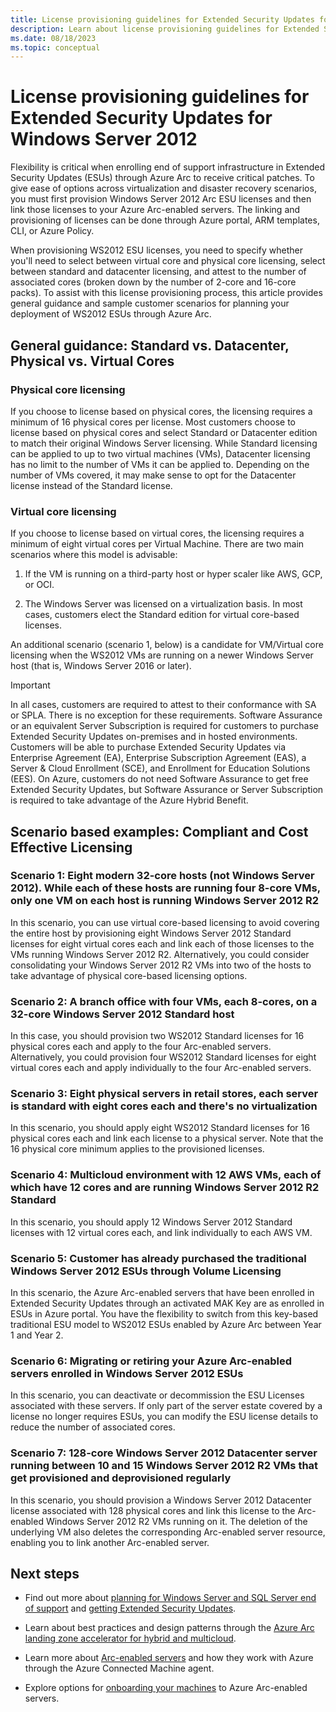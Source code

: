```yaml
---
title: License provisioning guidelines for Extended Security Updates for Windows Server 2012
description: Learn about license provisioning guidelines for Extended Security Updates for Windows Server 2012 through Azure Arc.
ms.date: 08/18/2023
ms.topic: conceptual
---
```


# License provisioning guidelines for Extended Security Updates for Windows Server 2012

Flexibility is critical when enrolling end of support infrastructure in Extended Security Updates (ESUs) through Azure Arc to receive critical patches. To give ease of options across virtualization and disaster recovery scenarios, you must first provision Windows Server 2012 Arc ESU licenses and then link those licenses to your Azure Arc-enabled servers. The linking and provisioning of licenses can be done through Azure portal, ARM templates, CLI, or Azure Policy.

When provisioning WS2012 ESU licenses, you need to specify whether you'll need to select between virtual core and physical core licensing, select between standard and datacenter licensing, and attest to the number of associated cores (broken down by the number of 2-core and 16-core packs). To assist with this license provisioning process, this article provides general guidance and sample customer scenarios for planning your deployment of WS2012 ESUs through Azure Arc.

## General guidance: Standard vs. Datacenter, Physical vs. Virtual Cores 

### Physical core licensing

If you choose to license based on physical cores, the licensing requires a minimum of 16 physical cores per license. Most customers choose to license based on physical cores and select Standard or Datacenter edition to match their original Windows Server licensing. While Standard licensing can be applied to up to two virtual machines (VMs), Datacenter licensing has no limit to the number of VMs it can be applied to. Depending on the number of VMs covered, it may make sense to opt for the Datacenter license instead of the Standard license.

### Virtual core licensing

If you choose to license based on virtual cores, the licensing requires a minimum of eight virtual cores per Virtual Machine. There are two main scenarios where this model is advisable: 

1. If the VM is running on a third-party host or hyper scaler like AWS, GCP, or OCI.

1. The Windows Server was licensed on a virtualization basis. In most cases, customers elect the Standard edition for virtual core-based licenses.

An additional scenario (scenario 1, below) is a candidate for VM/Virtual core licensing when the WS2012 VMs are running on a newer Windows Server host (that is, Windows Server 2016 or later).

> [!IMPORTANT]
> In all cases, customers are required to attest to their conformance with SA or SPLA. There is no exception for these requirements. Software Assurance or an equivalent Server Subscription is required for customers to purchase Extended Security Updates on-premises and in hosted environments. Customers will be able to purchase Extended Security Updates via Enterprise Agreement (EA), Enterprise Subscription Agreement (EAS), a Server & Cloud Enrollment (SCE), and Enrollment for Education Solutions (EES). On Azure, customers do not need Software Assurance to get free Extended Security Updates, but Software Assurance or Server Subscription is required to take advantage of the Azure Hybrid Benefit.
> 

## Scenario based examples: Compliant and Cost Effective Licensing 

### Scenario 1: Eight modern 32-core hosts (not Windows Server 2012). While each of these hosts are running four 8-core VMs, only one VM on each host is running Windows Server 2012 R2

In this scenario, you can use virtual core-based licensing to avoid covering the entire host by provisioning eight Windows Server 2012 Standard licenses for eight virtual cores each and link each of those licenses to the VMs running Windows Server 2012 R2. Alternatively, you could consider consolidating your Windows Server 2012 R2 VMs into two of the hosts to take advantage of physical core-based licensing options. 

### Scenario 2: A branch office with four VMs, each 8-cores, on a 32-core Windows Server 2012 Standard host

In this case, you should provision two WS2012 Standard licenses for 16 physical cores each and apply to the four Arc-enabled servers. Alternatively, you could provision four WS2012 Standard licenses for eight virtual cores each and apply individually to the four Arc-enabled servers. 

### Scenario 3: Eight physical servers in retail stores, each server is standard with eight cores each and there's no virtualization 

In this scenario, you should apply eight WS2012 Standard licenses for 16 physical cores each and link each license to a physical server. Note that the 16 physical core minimum applies to the provisioned licenses. 

### Scenario 4: Multicloud environment with 12 AWS VMs, each of which have 12 cores and are running Windows Server 2012 R2 Standard

In this scenario, you should apply 12 Windows Server 2012 Standard licenses with 12 virtual cores each, and link individually to each AWS VM.

### Scenario 5: Customer has already purchased the traditional Windows Server 2012 ESUs through Volume Licensing

In this scenario, the Azure Arc-enabled servers that have been enrolled in Extended Security Updates through an activated MAK Key are as enrolled in ESUs in Azure portal. You have the flexibility to switch from this key-based traditional ESU model to WS2012 ESUs enabled by Azure Arc between Year 1 and Year 2. 

### Scenario 6: Migrating or retiring your Azure Arc-enabled servers enrolled in Windows Server 2012 ESUs

In this scenario, you can deactivate or decommission the ESU Licenses associated with these servers. If only part of the server estate covered by a license no longer requires ESUs, you can modify the ESU license details to reduce the number of associated cores.  

### Scenario 7: 128-core Windows Server 2012 Datacenter server running between 10 and 15 Windows Server 2012 R2 VMs that get provisioned and deprovisioned regularly
 
In this scenario, you should provision a Windows Server 2012 Datacenter license associated with 128 physical cores and link this license to the Arc-enabled Windows Server 2012 R2 VMs running on it. The deletion of the underlying VM also deletes the corresponding Arc-enabled server resource, enabling you to link another Arc-enabled server. 

## Next steps

* Find out more about [planning for Windows Server and SQL Server end of support](https://www.microsoft.com/en-us/windows-server/extended-security-updates) and [getting Extended Security Updates](/windows-server/get-started/extended-security-updates-deploy).

* Learn about best practices and design patterns through the [Azure Arc landing zone accelerator for hybrid and multicloud](/azure/cloud-adoption-framework/scenarios/hybrid/arc-enabled-servers/eslz-identity-and-access-management).
* Learn more about [Arc-enabled servers](overview.md) and how they work with Azure through the Azure Connected Machine agent.
* Explore options for [onboarding your machines](plan-at-scale-deployment.md) to Azure Arc-enabled servers.